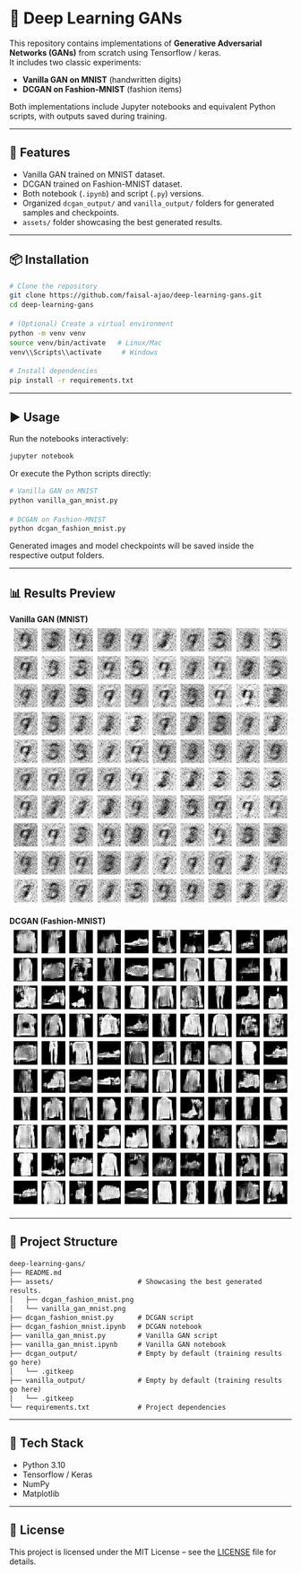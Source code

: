# 🎨 Deep Learning GANs

This repository contains implementations of **Generative Adversarial Networks (GANs)** from scratch using Tensorflow / keras.  
It includes two classic experiments:

- **Vanilla GAN on MNIST** (handwritten digits)
- **DCGAN on Fashion-MNIST** (fashion items)

Both implementations include Jupyter notebooks and equivalent Python scripts, with outputs saved during training.

---

## 🚀 Features
- Vanilla GAN trained on MNIST dataset.
- DCGAN trained on Fashion-MNIST dataset.
- Both notebook (`.ipynb`) and script (`.py`) versions.
- Organized `dcgan_output/` and `vanilla_output/` folders for generated samples and checkpoints.
- `assets/` folder showcasing the best generated results.

---

## 📦 Installation

```bash
# Clone the repository
git clone https://github.com/faisal-ajao/deep-learning-gans.git
cd deep-learning-gans

# (Optional) Create a virtual environment
python -m venv venv
source venv/bin/activate   # Linux/Mac
venv\\Scripts\\activate     # Windows

# Install dependencies
pip install -r requirements.txt
```

---

## ▶️ Usage

Run the notebooks interactively:

```bash
jupyter notebook
```

Or execute the Python scripts directly:

```bash
# Vanilla GAN on MNIST
python vanilla_gan_mnist.py

# DCGAN on Fashion-MNIST
python dcgan_fashion_mnist.py
```

Generated images and model checkpoints will be saved inside the respective output folders.

---

## 📊 Results Preview

**Vanilla GAN (MNIST)**  
![MNIST output](assets/vanilla_gan_mnist.png)

**DCGAN (Fashion-MNIST)**  
![Fashion output](assets/dcgan_fashion_mnist.png)

---

## 📂 Project Structure
```
deep-learning-gans/
├── README.md
├── assets/                     # Showcasing the best generated results.
│   ├── dcgan_fashion_mnist.png
│   └── vanilla_gan_mnist.png
├── dcgan_fashion_mnist.py      # DCGAN script
├── dcgan_fashion_mnist.ipynb   # DCGAN notebook
├── vanilla_gan_mnist.py        # Vanilla GAN script
├── vanilla_gan_mnist.ipynb     # Vanilla GAN notebook
├── dcgan_output/               # Empty by default (training results go here)
│   └── .gitkeep
├── vanilla_output/             # Empty by default (training results go here)
│   └── .gitkeep
└── requirements.txt            # Project dependencies
```

---

## 🧠 Tech Stack
- Python 3.10
- Tensorflow / Keras
- NumPy
- Matplotlib

---

## 📜 License
This project is licensed under the MIT License – see the [LICENSE](LICENSE) file for details.

